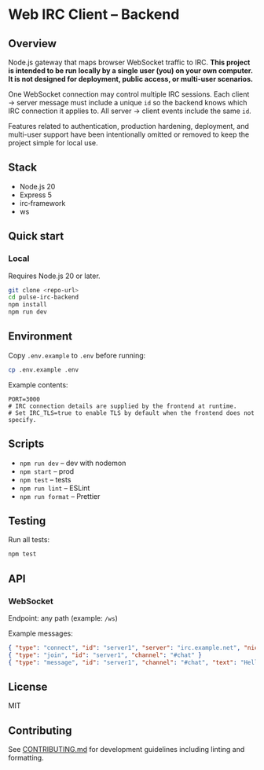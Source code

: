 # Web IRC Client – Backend

## Overview

Node.js gateway that maps browser WebSocket traffic to IRC. **This project is intended to be run locally by a single user (you) on your own computer. It is not designed for deployment, public access, or multi-user scenarios.**

One WebSocket connection may control multiple IRC sessions. Each client → server message must include a unique `id` so the backend knows which IRC connection it applies to. All server → client events include the same `id`.

Features related to authentication, production hardening, deployment, and multi-user support have been intentionally omitted or removed to keep the project simple for local use.

## Stack

- Node.js 20
- Express 5
- irc‑framework
- ws

## Quick start

### Local

Requires Node.js 20 or later.

```bash
git clone <repo‑url>
cd pulse-irc-backend
npm install
npm run dev
```

## Environment

Copy `.env.example` to `.env` before running:

```bash
cp .env.example .env
```

Example contents:

```
PORT=3000
# IRC connection details are supplied by the frontend at runtime.
# Set IRC_TLS=true to enable TLS by default when the frontend does not specify.
```

## Scripts

- `npm run dev` – dev with nodemon
- `npm start` – prod
- `npm test` – tests
- `npm run lint` – ESLint
- `npm run format` – Prettier

## Testing

Run all tests:

```bash
npm test
```

## API

### WebSocket

Endpoint: any path (example: `/ws`)

Example messages:

```json
{ "type": "connect", "id": "server1", "server": "irc.example.net", "nick": "myNick" }
{ "type": "join", "id": "server1", "channel": "#chat" }
{ "type": "message", "id": "server1", "channel": "#chat", "text": "Hello" }
```

<!--
### REST
`POST /auth/login` → `{ "token": "..." }`
-->

## License

MIT

## Contributing

See [CONTRIBUTING.md](CONTRIBUTING.md) for development guidelines including linting and formatting.
